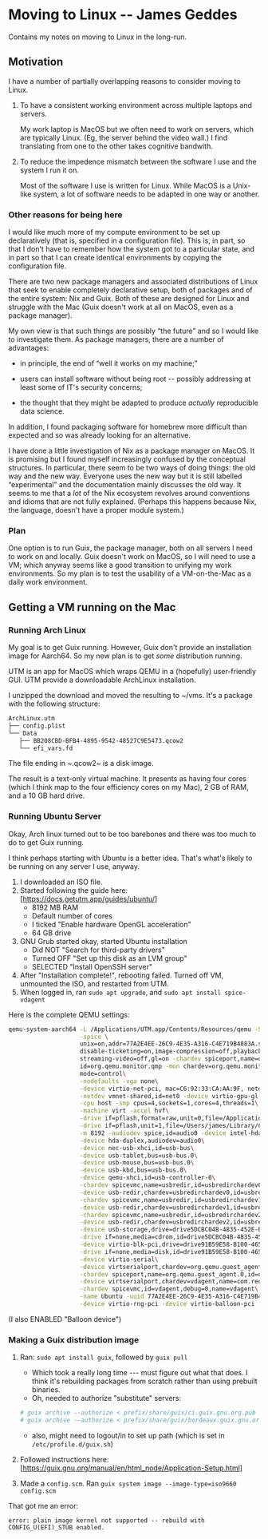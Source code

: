 # Moving to Linux -- James Geddes

Contains my notes on moving to Linux in the long-run.

## Motivation

I have a number of partially overlapping reasons to consider moving to
Linux.

1. To have a consistent working environment across multiple laptops
   and servers.

   My work laptop is MacOS but we often need to work on servers, which
   are typically Linux. (Eg, the server behind the video wall.) I find
   translating from one to the other takes cognitive bandwith.
  
2. To reduce the impedence mismatch between the software I use and the
   system I run it on.
  
   Most of the software I use is written for Linux. While MacOS is a
   Unix-like system, a lot of software needs to be adapted in one way
   or another.
  
### Other reasons for being here

I would like much more of my compute environment to be set up
declaratively (that is, specified in a configuration file). This is,
in part, so that I don't have to remember how the system got to a
particular state, and in part so that I can create identical
environments by copying the configuration file.

There are two new package managers and associated distributions of
Linux that seek to enable completely declarative setup, both of
packages and of the entire system: Nix and Guix. Both of these are
designed for Linux and struggle with the Mac (Guix doesn't work at all
on MacOS, even as a package manager).

My own view is that such things are possibly “the future” and so I
would like to investigate them. As package managers, there are a
number of advantages:

- in principle, the end of “well it works on my machine;”

- users can install software without being root -- possibly addressing
  at least some of IT's security concerns;
  
- the thought that they might be adapted to produce _actually_
  reproducible data science.

In addition, I found packaging software for homebrew more difficult
than expected and so was already looking for an alternative.

I have done a little investigation of Nix as a package manager on
MacOS. It is promising but I found myself increasingly confused by the
conceptual structures. In particular, there seem to be two ways of
doing things: the old way and the new way. Everyone uses the new way
but it is still labelled “experimental” and the documentation mainly
discusses the old way. It seems to me that a _lot_ of the Nix
ecosystem revolves around conventions and idioms that are not fully
explained. (Perhaps this happens because Nix, the language, doesn't
have a proper module system.)

### Plan

One option is to run Guix, the package manager, both on all servers I
need to work on and locally. Guix doesn't work on MacOS, so I will
need to use a VM; which anyway seems like a good transition to
unifying my work environments. So my plan is to test the usability of
a VM-on-the-Mac as a daily work environment.

## Getting a VM running on the Mac

### Running Arch Linux

My goal is to get Guix running. However, Guix don't provide an
installation image for Aarch64. So my new plan is to get _some_
distribution running.

UTM is an app for MacOS which wraps QEMU in a (hopefully)
user-friendly GUI. UTM provide a downloadable ArchLinux installation.

I unzipped the download and moved the resulting to ~/vms. It's a
package with the following structure:

```sh
ArchLinux.utm
├── config.plist
└── Data
   ├── BB208CBD-BFB4-4895-9542-48527C9E5473.qcow2
   └── efi_vars.fd
```

The file ending in ~.qcow2~ is a disk image.

The result is a text-only virtual machine. It presents as having four cores
(which I think map to the four efficiency cores on my Mac), 2 GB of
RAM, and a 10 GB hard drive.

### Running Ubuntu Server

Okay, Arch linux turned out to be too barebones and there was too much
to do to get Guix running.

I think perhaps starting with Ubuntu is a better idea. That's what's
likely to be running on any server I use, anyway.

1. I downloaded an ISO file.
2. Started following the guide here:
   [https://docs.getutm.app/guides/ubuntu/]
   - 8192 MB RAM
   - Default number of cores
   - I ticked "Enable hardware OpenGL acceleration"
   - 64 GB drive
3. GNU Grub started okay, started Ubuntu installation
   - Did NOT "Search for third-party drivers"
   - Turned OFF "Set up this disk as an LVM group"
   - SELECTED "Install OpenSSH server"
4. After "Installation complete!", rebooting failed. Turned off VM,
   unmounted the ISO, and restarted from UTM.
5. When logged in, ran `sudo apt upgrade`, and `sudo apt install spice-vdagent`

Here is the complete QEMU settings:

```sh
qemu-system-aarch64 -L /Applications/UTM.app/Contents/Resources/qemu -S\
					-spice \
					unix=on,addr=77A2E4EE-26C9-4E35-A316-C4E719B4883A.spice,\
					disable-ticketing=on,image-compression=off,playback-compression=off,\
					streaming-video=off,gl=on -chardev spiceport,name=org.qemu.monitor.qmp.0,\
					id=org.qemu.monitor.qmp -mon chardev=org.qemu.monitor.qmp,\
					mode=control\
					-nodefaults -vga none\
					-device virtio-net-pci, mac=C6:92:33:CA:AA:9F, netdev=net0\
					-netdev vmnet-shared,id=net0 -device virtio-gpu-gl-pci\
					-cpu host -smp cpus=4,sockets=1,cores=4,threads=1\
					-machine virt -accel hvf\
					-drive if=pflash,format=raw,unit=0,file=/Applications/UTM.app/Contents/Resources/qemu/edk2-aarch64-code.fd,readonly=on\
					-drive if=pflash,unit=1,file=/Users/james/Library/Containers/com.utmapp.UTM/Data/Documents/Ubuntu.utm/Data/efi_vars.fd\
					-m 8192 -audiodev spice,id=audio0 -device intel-hda\
					-device hda-duplex,audiodev=audio0\
					-device nec-usb-xhci,id=usb-bus\
					-device usb-tablet,bus=usb-bus.0\
					-device usb-mouse,bus=usb-bus.0\
					-device usb-kbd,bus=usb-bus.0\
					-device qemu-xhci,id=usb-controller-0\
					-chardev spicevmc,name=usbredir,id=usbredirchardev0\
					-device usb-redir,chardev=usbredirchardev0,id=usbredirdev0,bus=usb-controller-0.0\
					-chardev spicevmc,name=usbredir,id=usbredirchardev1\
					-device usb-redir,chardev=usbredirchardev1,id=usbredirdev1,bus=usb-controller-0.0\
					-chardev spicevmc,name=usbredir,id=usbredirchardev2\
					-device usb-redir,chardev=usbredirchardev2,id=usbredirdev2,bus=usb-controller-0.0\
					-device usb-storage,drive=drive5DCBC04B-4835-452E-BB8D-042C074E9078,removable=true,bootindex=0,bus=usb-bus.0\
					-drive if=none,media=cdrom,id=drive5DCBC04B-4835-452E-BB8D-042C074E9078,readonly=on\
					-device virtio-blk-pci,drive=drive91B59E58-B100-4654-A7D6-F0412AC1AFB4,bootindex=1\
					-drive if=none,media=disk,id=drive91B59E58-B100-4654-A7D6-F0412AC1AFB4,file=/Users/james/Library/Containers/com.utmapp.UTM/Data/Documents/Ubuntu.utm/Data/91B59E58-B100-4654-A7D6-F0412AC1AFB4.qcow2,discard=unmap,detect-zeroes=unmap\
					-device virtio-serial\
					-device virtserialport,chardev=org.qemu.guest_agent,name=org.qemu.guest_agent.0\
					-chardev spiceport,name=org.qemu.guest_agent.0,id=org.qemu.guest_agent\
					-device virtserialport,chardev=vdagent,name=com.redhat.spice.0\
					-chardev spicevmc,id=vdagent,debug=0,name=vdagent\
					-name Ubuntu -uuid 77A2E4EE-26C9-4E35-A316-C4E719B4883A\
					-device virtio-rng-pci -device virtio-balloon-pci
```

(I also ENABLED "Balloon device")

### Making a Guix distribution image

1. Ran: `sudo apt install guix`, followed by `guix pull`
   - Which took a really long time --- must figure out what that
     does. I think it's rebuilding packages from scratch rather than
     using prebuilt binaries.
   - Oh, needed to authorize "substitute" servers:
  
   ```sh
   # guix archive --authorize < prefix/share/guix/ci.guix.gnu.org.pub
   # guix archive --authorize < prefix/share/guix/bordeaux.guix.gnu.org.pub
   ```

   - also, might need to logout/in to set up path (which is set in `/etc/profile.d/guix.sh`)

2. Followed instructions here:
   [https://guix.gnu.org/manual/en/html_node/Application-Setup.html]

3. Made a `config.scm`. Ran `guix system image --image-type=iso9660
   config.scm`
   
That got me an error:

```
error: plain image kernel not supported -- rebuild with
CONFIG_U(EFI)_STUB enabled.
```

